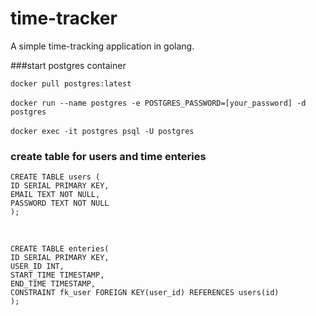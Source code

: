 # time-tracker
A simple time-tracking application in golang.

###start postgres container

`docker pull postgres:latest`
<br/>
<br/>
`docker run --name postgres -e POSTGRES_PASSWORD=[your_password] -d postgres` 
<br/>
<br/>
`docker exec -it postgres psql -U postgres`

### create table for users and time enteries
```
CREATE TABLE users (
ID SERIAL PRIMARY KEY,
EMAIL TEXT NOT NULL,
PASSWORD TEXT NOT NULL
);
```
<br/>


```
CREATE TABLE enteries(
ID SERIAL PRIMARY KEY,
USER_ID INT,
START_TIME TIMESTAMP,
END_TIME TIMESTAMP,
CONSTRAINT fk_user FOREIGN KEY(user_id) REFERENCES users(id)
);
```